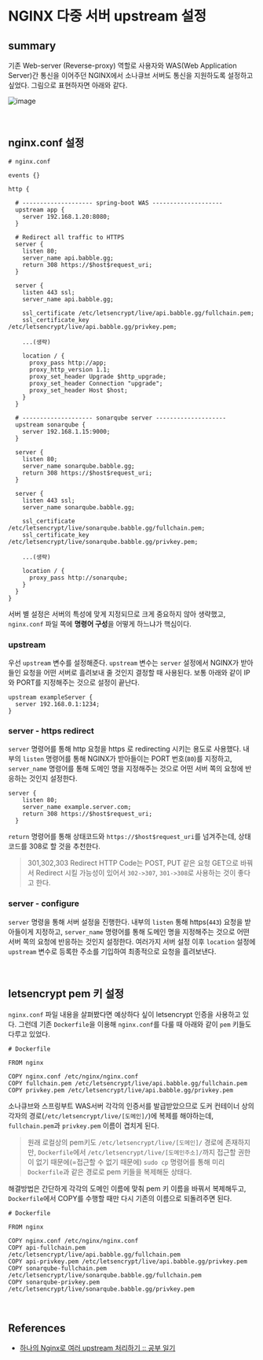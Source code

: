 # NGINX 다중 서버 upstream 설정

## summary
기존 Web-server (Reverse-proxy) 역할로 사용자와 WAS(Web Application Server)간 통신을 
이어주던 NGINX에서 소나큐브 서버도 통신을 지원하도록 설정하고 싶었다. 그림으로 표현하자면 아래와 같다.

![image](https://user-images.githubusercontent.com/37354145/128661608-1459f365-769b-4ec4-abbb-ee2acab7a66c.png)

<br>

## nginx.conf 설정
```
# nginx.conf

events {}

http {

  # -------------------- spring-boot WAS -------------------- 
  upstream app {
    server 192.168.1.20:8080;
  }

  # Redirect all traffic to HTTPS
  server {
    listen 80;
    server_name api.babble.gg;
    return 308 https://$host$request_uri;
  }

  server {
    listen 443 ssl;
    server_name api.babble.gg;

    ssl_certificate /etc/letsencrypt/live/api.babble.gg/fullchain.pem;
    ssl_certificate_key /etc/letsencrypt/live/api.babble.gg/privkey.pem;

    ...(생략)

    location / {
      proxy_pass http://app;
      proxy_http_version 1.1;
      proxy_set_header Upgrade $http_upgrade;
      proxy_set_header Connection "upgrade";
      proxy_set_header Host $host;
    }
  }

  # -------------------- sonarqube server -------------------- 
  upstream sonarqube {
    server 192.168.1.15:9000;
  }

  server {
    listen 80;
    server_name sonarqube.babble.gg;
    return 308 https://$host$request_uri;
  }

  server {
    listen 443 ssl;
    server_name sonarqube.babble.gg;

    ssl_certificate /etc/letsencrypt/live/sonarqube.babble.gg/fullchain.pem;
    ssl_certificate_key /etc/letsencrypt/live/sonarqube.babble.gg/privkey.pem;

    ...(생략)

    location / {
      proxy_pass http://sonarqube;
    }
  }
}
```

서버 별 설정은 서버의 특성에 맞게 지정되므로 크게 중요하지 않아 생략했고,
`nginx.conf` 파일 쪽에 **명령어 구성**을 어떻게 하느냐가 핵심이다.

### upstream
우선 `upstream` 변수를 설정해준다. `upstream` 변수는 `server` 설정에서 
NGINX가 받아들인 요청을 어떤 서버로 흘려보내 줄 것인지 결정할 때 사용된다.
보통 아래와 같이 IP와 PORT를 지정해주는 것으로 설정이 끝난다.

```
upstream exampleServer {
  server 192.168.0.1:1234;
}
```

### server - https redirect
`server` 명령어를 통해 http 요청을 https 로 redirecting 시키는 용도로 사용했다.
내부의 `listen` 명령어를 통해 NGINX가 받아들이는 PORT 번호(`80`)를 지정하고, 
`server_name` 명령어를 통해 도메인 명을 지정해주는 것으로 어떤 서버 쪽의 요청에 반응하는 것인지 설정한다.

```
server {
    listen 80;
    server_name example.server.com;
    return 308 https://$host$request_uri;
  }
```

`return` 명령어를 통해 상태코드와 `https://$host$request_uri`를 넘겨주는데, 
상태코드를 308로 할 것을 추천한다.

> 301,302,303 Redirect HTTP Code는 POST, PUT 같은 요청 GET으로 바꿔서 Redirect 시킬 가능성이 있어서 `302->307`, `301->308`로 사용하는 것이 좋다고 한다.

### server - configure
`server` 명령을 통해 서버 설정을 진행한다.
내부의 `listen` 통해 https(`443`) 요청을 받아들이게 지정하고,
`server_name` 명령어를 통해 도메인 명을 지정해주는 것으로 어떤 서버 쪽의 요청에 반응하는 것인지 설정한다.
여러가지 서버 설정 이후 `location` 설정에 `upstream` 변수로 등록한 주소를 기입하여 최종적으로 요청을 흘려보낸다.

<br>

## letsencrypt pem 키 설정
`nginx.conf` 파일 내용을 살펴봤다면 예상하다 싶이 letsencrypt 인증을 사용하고 있다.
그런데 기존 `Dockerfile`을 이용해 `nginx.conf`를 다룰 때 아래와 같이 `pem` 키들도 다루고 있었다.

```
# Dockerfile

FROM nginx

COPY nginx.conf /etc/nginx/nginx.conf
COPY fullchain.pem /etc/letsencrypt/live/api.babble.gg/fullchain.pem
COPY privkey.pem /etc/letsencrypt/live/api.babble.gg/privkey.pem
```

소나큐브와 스프링부트 WAS서버 각각의 인증서를 발급받았으므로 도커 컨테이너 상의 각자의 경로(`/etc/letsencrypt/live/[도메인]/`)에 복제를 해야하는데, `fullchain.pem`과 `privkey.pem` 이름이 겹치게 된다.

> 원래 로컬상의 pem키도 `/etc/letsencrypt/live/[도메인]/` 경로에 존재하지만, `Dockerfile`에서 `/etc/letsencrypt/live/[도메인주소]/`까지 접근할 권한이 없기 때문에(=접근할 수 없기 때문에) `sudo cp` 명령어를 통해 미리 `Dockerfile`과 같은 경로로 pem 키들을 복제해둔 상태다.

해결방법은 간단하게 각각의 도메인 이름에 맞춰 pem 키 이름을 바꿔서 복제해두고, `Dockerfile`에서 COPY를 수행할 때만 다시 기존의 이름으로 되돌려주면 된다.

```
# Dockerfile

FROM nginx

COPY nginx.conf /etc/nginx/nginx.conf
COPY api-fullchain.pem /etc/letsencrypt/live/api.babble.gg/fullchain.pem
COPY api-privkey.pem /etc/letsencrypt/live/api.babble.gg/privkey.pem
COPY sonarqube-fullchain.pem /etc/letsencrypt/live/sonarqube.babble.gg/fullchain.pem
COPY sonarqube-privkey.pem /etc/letsencrypt/live/sonarqube.babble.gg/privkey.pem
```

<br>

## References
- [하나의 Nginx로 여러 upstream 처리하기 :: 공부 일기](https://bepoz-study-diary.tistory.com/386)